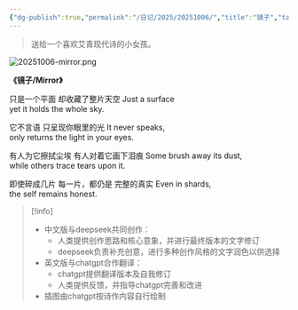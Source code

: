 ```yaml
---
{"dg-publish":true,"permalink":"/日记/2025/20251006/","title":"镜子","tags":["日记随笔"],"noteIcon":""}
---
```


> 送给一个喜欢艾青现代诗的小女孩。

![20251006-mirror.png](/img/user/%E6%97%A5%E8%AE%B0/2025/20251006-mirror.png)

**《镜子/Mirror》**

只是一个平面
却收藏了整片天空
Just a surface  
yet it holds the whole sky.

它不言语
只呈现你眼里的光
It never speaks,  
only returns the light in your eyes.

有人为它擦拭尘埃
有人对着它画下泪痕
Some brush away its dust,  
while others trace tears upon it.

即使碎成几片
每一片，都仍是
完整的真实
Even in shards,  
the self remains honest.

> [!info]
> - 中文版与deepseek共同创作：
> 	- 人类提供创作思路和核心意象，并进行最终版本的文字修订
> 	- deepseek负责补充创意，进行多种创作风格的文字润色以供选择
> - 英文版与chatgpt合作翻译：
> 	- chatgpt提供翻译版本及自我修订
> 	- 人类提供反馈，并指导chatgpt完善和改进
> - 插图由chatgpt按诗作内容自行绘制

